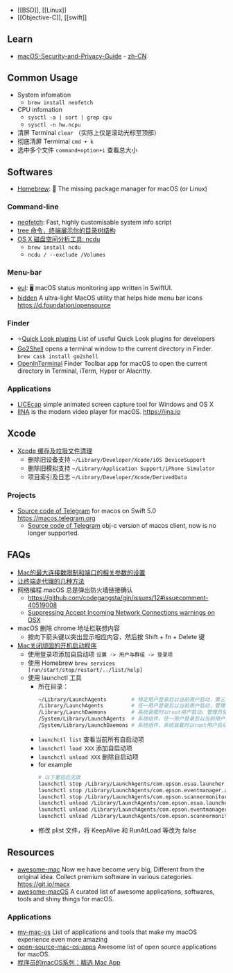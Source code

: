 - [[BSD]], [[Linux]]
- [[Objective-C]], [[swift]]



## Learn
- [macOS-Security-and-Privacy-Guide](https://github.com/drduh/macOS-Security-and-Privacy-Guide) - [zh-CN](https://github.com/drduh/macOS-Security-and-Privacy-Guide/blob/master/README-cn.md)



## Common Usage
- System infomation
  - `brew install neofetch`
- CPU infomation
  - `sysctl -a | sort | grep cpu`
  - `sysctl -n hw.ncpu`
- 清屏 Terminal `clear` （实际上仅是滚动光标至顶部）
- 彻底清屏 Termimal `cmd + k`
- 选中多个文件 `command+option+i` 查看总大小



## Softwares
- [Homebrew](https://github.com/Homebrew/brew): 🍺 The missing package manager for macOS (or Linux)

### Command-line
- [neofetch](https://github.com/dylanaraps/neofetch): Fast, highly customisable system info script
- [tree 命令，终端展示你的目录树结构](http://yijiebuyi.com/blog/c0defa3a47d16e675d58195adc35514b.html)
- [OS X 磁盘空间分析工具: ncdu](http://www.yewen.us/blog/2015/09/ncdu-on-os-x/)
  - `brew install ncdu`
  - `ncdu / --exclude /Volumes`

### Menu-bar
- [eul](https://github.com/gao-sun/eul): 🖥️ macOS status monitoring app written in SwiftUI.
- [hidden](https://github.com/dwarvesf/hidden) A ultra-light MacOS utility that helps hide menu bar icons https://d.foundation/opensource

### Finder
- :star:[Quick Look plugins](https://github.com/sindresorhus/quick-look-plugins) List of useful Quick Look plugins for developers
- [Go2Shell](https://zipzapmac.com/Go2Shell) opens a terminal window to the current directory in Finder. `brew cask install go2shell`
- [OpenInTerminal](https://github.com/Ji4n1ng/OpenInTerminal) Finder Toolbar app for macOS to open the current directory in Terminal, iTerm, Hyper or Alacritty.

### Applications
- [LICEcap](https://github.com/justinfrankel/licecap) simple animated screen capture tool for Windows and OS X 
- [IINA](https://github.com/iina/iina) is the modern video player for macOS. https://iina.io



## Xcode
- [Xcode 缓存及垃圾文件清理](https://www.jianshu.com/p/c695b68ef951)
  - 删除旧设备支持 `~/Library/Developer/Xcode/iOS DeviceSupport`
  - 删除旧模拟支持 `~/Library/Application Support/iPhone Simulator`
  - 项目索引及日志 `~/Library/Developer/Xcode/DerivedData`

### Projects
- [Source code of Telegram](https://github.com/overtake/TelegramSwift) for macos on Swift 5.0 https://macos.telegram.org
  - [Source code of Telegram](https://github.com/overtake/telegram) obj-c version of macos client, now is no longer supported.



## FAQs
- [Mac的最大连接数限制和端口的相关参数的设置](http://tinylee.info/mac-maxfiles-portrange.html)
- [让终端走代理的几种方法](https://blog.fazero.me/2015/09/15/%E8%AE%A9%E7%BB%88%E7%AB%AF%E8%B5%B0%E4%BB%A3%E7%90%86%E7%9A%84%E5%87%A0%E7%A7%8D%E6%96%B9%E6%B3%95/)
- 网络编程 macOS 总是弹出防火墙链接确认
    - https://github.com/codegangsta/gin/issues/12#issuecomment-40519008
    - [Suppressing Accept Incoming Network Connections warnings on OSX](https://medium.com/@leeprovoost/suppressing-accept-incoming-network-connections-warnings-on-osx-7665b33927ca)
- macOS 删除 chrome 地址栏联想内容
  - 按向下箭头键以突出显示相应内容，然后按 Shift + fn + Delete 键
- [Mac关闭顽固的开机启动程序](https://www.jianshu.com/p/dcf6de92a2b5)
  - 使用登录项添加自启动项 `设置 -> 用户与群组 -> 登录项`
  - 使用 Homebrew `brew services [run/start/stop/restart/../list/help]`
  - 使用 launchctl 工具
    - 所在目录：
      ```bash
      ~/Library/LaunchAgents        # 特定用户登录后以当前用户启动，第三方程序一般都放这里
      /Library/LaunchAgents         # 任一用户登录后以当前用户启动，管理员使用
      /Library/LaunchDaemons        # 系统装载时以root用户启动，管理员使用
      /System/Library/LaunchAgents  # 系统组件，任一用户登录后以当前用户启动
      /System/Library/LaunchDaemons # 系统组件，系统装载时以root用户启动
      ```
    - `launchctl list` 查看当前所有自启动项
    - `launchctl load XXX` 添加自启动项
    - `launchctl unload XXX` 删除自启动项
    - for example
      ```bash
      # 以下重启后无效
      launchctl stop /Library/LaunchAgents/com.epson.esua.launcher.plist
      launchctl stop /Library/LaunchAgents/com.epson.eventmanager.agent.plist
      launchctl stop /Library/LaunchAgents/com.epson.scannermonitor.plist
      launchctl unload /Library/LaunchAgents/com.epson.esua.launcher.plist
      launchctl unload /Library/LaunchAgents/com.epson.eventmanager.agent.plist
      launchctl unload /Library/LaunchAgents/com.epson.scannermonitor.plist
      ```
    - 修改 plist 文件，将 KeepAlive 和 RunAtLoad 等改为 false



## Resources
- [awesome-mac](https://github.com/jaywcjlove/awesome-mac) Now we have become very big, Different from the original idea. Collect premium software in various categories. https://git.io/macx
- [awesome-macOS](https://github.com/iCHAIT/awesome-macOS) A curated list of awesome applications, softwares, tools and shiny things for macOS.

### Applications
- [my-mac-os](https://github.com/nikitavoloboev/my-mac-os) List of applications and tools that make my macOS experience even more amazing
- [open-source-mac-os-apps](https://github.com/serhii-londar/open-source-mac-os-apps) Awesome list of open source applications for macOS.
- [程序员的macOS系列：精选 Mac App](https://ihtcboy.com/2018/07/15/2018-07-15_%E7%A8%8B%E5%BA%8F%E5%91%98%E7%9A%84macOS%E7%B3%BB%E5%88%97%EF%BC%9A%E7%B2%BE%E9%80%89MacApp/)
